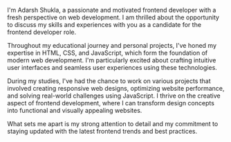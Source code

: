 I'm Adarsh Shukla, a passionate and motivated frontend developer with a fresh perspective on web development. I am thrilled about the opportunity to discuss my skills and experiences with you as a candidate for the frontend developer role.

Throughout my educational journey and personal projects, I've honed my expertise in HTML, CSS, and JavaScript, which form the foundation of modern web development. I'm particularly excited about crafting intuitive user interfaces and seamless user experiences using these technologies.

During my studies, I've had the chance to work on various projects that involved creating responsive web designs, optimizing website performance, and solving real-world challenges using JavaScript. I thrive on the creative aspect of frontend development, where I can transform design concepts into functional and visually appealing websites.

What sets me apart is my strong attention to detail and my commitment to staying updated with the latest frontend trends and best practices. 




